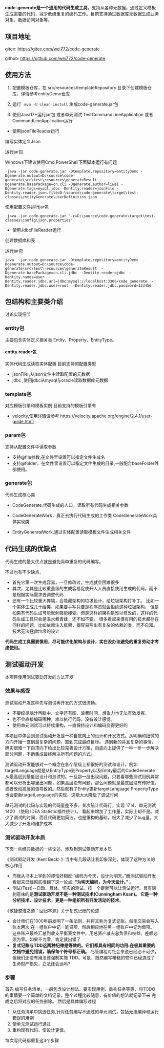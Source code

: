 **code-generate是一个通用的代码生成工具**，支持从各种元数据，通过定义模板生成需要的代码，减少低级重复的编码工作。目前支持通过数据库元数据生成业务对象、数据访问对象等。

## 项目地址
gitee:  https://gitee.com/wei772/code-generate

github: https://github.com/wei772/code-generate

## 使用方法

1. 配置模板仓库，在 src/resources/templateRepository 目录下创建模板仓库，详情参考entityDemo仓库

1. 运行 ` mvn -U clean install` 生成code-generate.jar包

1. 使用Java17+运行jar包  或者单元测试 TestCommandLineApplication 或者 CommandLineApplication运行

* 使用jsonFileReader运行

编写实体定义Json

运行jar包

Windows下建议使用Cmd,PowerShell下面脚本运行有问题

```
 java -jar code-generate.jar -Dtemplate.repository=entityDemo -Dgenerate.output=D:\source\code-generate\src\test\resources\generateResult -Dgenerate.basePackage=cn.cli -Dgenerate.author=liwei -Dgenerate.tags=mysql,jdbc -Dentity.reader=jsonFile -Dentity.reader.json.file=D:\source\code-generate\target\test-classes\entityGenerate\userDefinition.json
```

使用配置文件运行jar包

```
 java -jar code-generate.jar "-c=D:\source\code-generate\target\test-classes\config\json.properties"
```

* 使用JdbcFileReader运行

创建数据库和表


运行jar包

```
java  -jar code-generate.jar -Dtemplate.repository=entityDemo  -Dgenerate.output=D:\source\code-generate\src\test\resources\generateResult  -Dgenerate.basePackage=cn.cli.jdbc  -Dentity.reader=jdbc  -Dentity.names=user  -Dentity.reader.jdbc.url=jdbc:mysql://localhost:3306/code_generate  -Dentity.reader.jdbc.user=root  -Dentity.reader.jdbc.password=123456
```

## 包结构和主要类介绍

讨论实现细节

### entity包

主要包含实体定义相关类 Entity、Property、EntityType。

#### entity.reader包

实体代码生成读取实体配置
目前支持的配置类型

* jsonFile ,从json文件中读取配置的元数据
* jdbc ,使用jdbc从mysql与oracle读取数据库元数据

### template包

对应模板引擎和模板实例
目前支持的模板引擎有

* velocity,使用详情请参考 https://velocity.apache.org/engine/2.4.1/user-guide.html

### param包

支持从配置文件中读取参数

* 支持@file参数,在文件里设置可以指定文件生成名
* 支持@folder，在文件里设置可以指定文件生成的目录,一般配合baseFolder外部使用。

### generate包

代码生成核心类

* CodeGenerate,代码生成的人口，读取所有代码生成相关参数

* CodeGenerateWork，真正去执行代码生成的工作类
  CodeGenerateWork具体实现类
* EntityGenerateWork,通过实体配置读取模板文件生成相关文件

## 代码生成的优缺点

代码生成的最大优点就是避免简单重复的代码编写。

不过也有不少缺点。

* 首先它第一次生成容易，一旦修改过，生成就会困难很多
* 其次，尤其是比较重量级的生成容易促使开人人员直接使用生成的代码，而不是根据实际需求去调整代码
* 还有一个比较重大弊端，会隐藏架构的垃圾设计，给垃圾架构打补丁。 比如一个实体生成几十给类，如果要手写只要是程序员就会拒绝这种垃圾架构，
  但是如果有代码生成可能就勉强能接受。但是这样的架构是难以修改的，这样的代码生成工具只会是温水煮青蛙，还不如不要。
  很多看起来很有用的技术都存在同样的问题，比如依赖注入框架，很容易写出有复杂的依赖的类，而不自知。技术无法拯救垃圾的设计

**代码生成工具需要慎用，尽可能优化架构与设计，实在没办法避免的重复劳动才考虑使用。**

## 测试驱动开发

本项目使用测试驱动开发的方法开发

### 效果与感受

测试驱动开发这种先写测试再开发的方式很流畅。

* 不要绞尽脑汁再脑中、文字还有图，浪费时间，想象力也无法有效发挥。
* 也不会直接编码哪种，难以执行代码，没有设计感觉。
* 使用单元测试可以持续重构，一直保持设计和编码变得更好的

本项目中体会到测试驱动开发是一种自底向上的设计和开发方式，从明确和细微的方向开始一直到最复杂的问题，直到完成最终目标。
遇到新的并且复杂的事情，确实很难一下自顶向下给出比较完善设计方案，自底向上提供了一种一步一步解决部分问题，不断集成最终解决所有问题的方式。

测试驱动开发能够对一个概念在各个层级上都很好的测试和设计，例如targetLanguage就是从EntityType到Property以及Entity最后的CodeGenerate
从最高层到最低层设计和测试的。一旦那一层出现问题，只要看哪些测试用例异常都可以分析出哪里出问题，如果高层没有问题，那么问题就是最底层没有传好值，
或者改动高层的值导致的。然后就有了Entity更新targetLanguage,PropertyType也会更新targetLanguage的实现，这能大大降级了调试时间


单元测试的代码与实现的代码量差不多，某次统计代码行，实现 1714、单元测试 1400 （使用 IDEA Statistic插件统计）。
看起来增加了工作量，实际上却不是。减少了调试的时间，而且代码更加简洁，也是重构的基础，极大了减少了bug量。大大减少了开发和维护成本


### 测试驱动开发本质

下面一些经典数据的一些论述，涉及到测试驱动开发本质

《测试驱动开发 (Kent Beck) 》当中有几段话让我印象深刻，体现了这种方法的核心作用

* 而我从书本上学到的却恰好相反:“编码为今天，设计为明天。”而测试驱动开发看起来已经彻底推翻了这一论点: **“为明天编码，为今天设计。”** 。
* 测试(Test)--自动、具体、切实的测试。按一个键就可以让测试运行。具有讽刺意味的是**测试驱动开发不是一种测试技术(Cunningham
  Koan)。 它是一种分析技术、设计技术，更是一种组织所有开发活动的技术**。

《敏捷整洁之道：回归本源》关于复式记账的论述

* 会计师们在1000年前发明了一条法则，并将其称为复式记账。每笔交易会写入账本两次:在一组账户中记一笔贷项，然后相应地在另一组账户中记为借项。
  这些账户最终汇总到收支平衡表文件中，用总资产减去总负债和权益。差额必须为零。如果不为零，肯定就出错了
* **复式记账与TDD这两种纪律是等效的。它们都具有相同的功用:在极其重要的文档中避免错误，确保每个符号都正确。**
  尽管编程对社会来说已经必不可少，
  但我们还没有用法律强制实施 TDD。可是，既然编写糟糕的软件已经造成了生命财产损失，立法还会远吗?

### 步骤

首先 编写任务清单，一般包含设计想法、要实现用例、重构任务等等，将TODO的事情要一个简单的文档记录，整个过程比较随意，有价值的想法就记录下来
完成之后将对应的任务删除。
然后是具体编写过程

1. 从任务清单中挑选任务,针对任务编写不通过的单元测试，包括无法编译和运行错误的用例
2. 使单元测试运行通过
3. 重构现有代码，使设计更佳。

每次写代码都重复这3个步骤



















